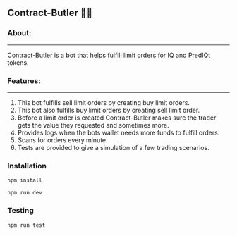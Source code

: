 ## Contract-Butler 🦾🧐

### About:
-------------------------------------------------------------------
  Contract-Butler is a bot that helps fulfill limit orders for IQ and PredIQt tokens.


### Features:
-------------------------------------------------------------------

1. This bot fulfills sell limit orders by creating buy limit orders.  
2. This bot also fulfills buy limit orders by creating sell limit order.
3. Before a limit order is created Contract-Butler makes sure the trader gets the value they requested and sometimes more.
4. Provides logs when the bots wallet needs more funds to fulfill orders. 
5. Scans for orders every minute.
6. Tests are provided to give a simulation of a few trading scenarios.


### Installation

```
npm install

npm run dev
```

### Testing
```
npm run test

```
